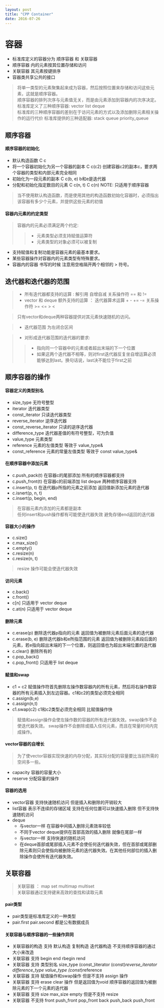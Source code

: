 ```yaml
---
layout: post
title: "CPP Container"
date: 2016-07-26
---
```


# 容器  

- 标准库定义的容器分为 顺序容器 和 关联容器  
- 顺序容器 内的元素按其位置存储和访问  
- 关联容器 其元素按键排序  
- 容器类共享公共的接口  
  
> 将单一类型的元素聚集起来成为容器，然后按照位置来存储和访问这些元素，这就是顺序容器。  
> 顺序容器的排列次序与元素值无关，而是由元素添加到容器内的次序决定。  
> 标准库定义了三种顺序容器: vector list deque   
> 标准库的三种顺序容器的差别在于访问元素的方式以及添加删除元素相关操作的运行代价
> 标准库提供的三种适配器: stack queue priority_queue

## 顺序容器  
  
#### 顺序容器的初始化  

- 默认构造函数 C<T> c
- 将一个容器初始化为另一个容器的副本 C<T> c(c2) 创建容器c2的副本c，要求两个容器的类型和内部元素完全相同
- 初始化为一段元素的副本 C<T> c(b, e)  b和e是迭代器
- 分配和初始化指定数目的元素 C<T> c(n, t)  C<T> c(n)  NOTE: 只适用于顺序容器

> 当不使用默认构造函数，而是使用其他的构造函数初始化容器时，必须指出该容器有多少个元素，并提供这些元素的初值

#### 容器内元素的约定类型  

> 容器内的元素必须满足两个约定:  
>  > - 元素类型必须支持赋值运算符
>  > - 元素类型的对象必须可以被复制


- 支持赋值和复制功能是容器元素的最基本要求。  
- 某些容器操作对容器内的元素类型有特殊要求。
- 容器内的容器 书写的时候 注意用空格隔开两个相邻的 > 符号。  


## 迭代器和迭代器的范围  

> - 所有迭代器都支持的运算 : 解引用 自增自减 关系操作符 == 和 !=     
> - vector 和 deque 额外支持的运算 ： 迭代器算术运算 + - += -= 关系操作符 >= <= > <

> 只有vector和deque两种容器提供对其元素快速随机的访问。  

> - 迭代器范围 为左闭合区间  

> - 对形成迭代器范围的迭代器的要求:
> > - 指向同一个容器中的元素或者超出末端的下一个位置
> > - 如果这两个迭代器不相等，则对first迭代器反复坐自增运算必须能够达到last。换句话说，last决不能位于first之前  


## 顺序容器的操作  

  
#### 容器定义的类型别名

- size_type 无符号整型 
- iterator 迭代器类型 
- const_iterator 只读迭代器类型 
- reverse_iterator 逆序迭代器
- const_reverse_iterator 只读的逆序迭代器
- difference_type 迭代器差值的有符号整型，可为负值 
- value_type 元素类型 
- reference 元素的左值类型 等效于 value_type&  
- const_reference 元素的常量左值类型 等效于 const value_type& 

  
#### 在顺序容器中添加元素

- c.push_pack(t) 在容器c的尾部添加 所有的顺序容器都支持 
- c.push_front(t) 在容器c的前端添加 list deque 两种顺序容器支持 
- c.insert(p, t) 在迭代器p所指的元素之前添加 返回值新添加元素的迭代器 
- c.isnert(p, n, t) 
- c.insert(p, begin, end) 
  
  
> 在容器元素内添加的元素都是副本  
> 任何insert和push操作都有可能使迭代器失效 
> 避免存储end返回的迭代器 
  
  
#### 容器大小的操作 

- c.size()
- c.max_size()
- c.empty()
- c.resize(n)
- c.resize(n, t)  
  
> resize 操作可能会使迭代器失效  
  
  
#### 访问元素  
  
- c.back()
- c.front()
- c[n]  只适用于 vector deque
- c.at(n) 只适用于 vector deque  

#### 删除元素 

- c.erase(p) 删除迭代器p指向的元素 返回值为被删除元素后面元素的迭代器
- c.erase(b, e) 删除迭代器b和e所指范围的元素 返回值为被删除元素段后面的元素，若e指向超出末端的下一个位置，则返回值也为超出末端位置的迭代器
- c.clear() 删除所有的
- c.pop_back() 
- c.pop_front() 只适用于 list deque

  
#### 赋值和swap

- c1 = c2 赋值操作符首先删除左操作数容器内的所有元素，然后将右操作数容器的所有元素插入到左边容器。c1和c2的类型必须完全相同
- c.assign(b,e) 
- c.assign(n,t)
- c1.swap(c2) c1和c2类型必须完全相同 比赋值操作快  
  
> 赋值和assign操作会使左操作数的容器的所有迭代器失效。swap操作不会使迭代器失效。
> swap操作不会删除或插入任何元素，而且在常量时间内完成操作。 


#### vector容器的自增长  

> 为了使vector容器实现快速的内存分配，其实际分配的容量要比当前所需的空间多一些。  

- capacity 容器的容量大小
- reserve 分配容量的操作


#### 容器的选用

- vector容器 支持快速随机访问 但是插入和删除的开销较大
- list容器 表示不连续的存储区域 支持在任何位置可以快速插入删除 但不支持快速随机访问
- deque 
	- 与vector一样 在容器中间插入删除元素效率较低
	- 不同于vector deque提供在首部高效的插入删除 就像在尾部一样
	- 与vector一样 支持快速的随机访问
	- 在deque首部或尾部插入元素不会使任何迭代器失效，但在首部或尾部删除元素则只会使指向被删除元素的迭代器失效。在其他任何部位的插入删除操作会使所有迭代器失效。



## 关联容器

> 关联容器 ： map set multimap multiset  
> 关联容器通过支持键来高效的查找和读取元素


#### pair类型

- pair类型是标准库定义的一种类型
- pair.first pair.second 都是公有数据成员

#### 关联容器与顺序容器的一些操作异同

- 关联容器的构造 支持 默认构造 复制构造 迭代器构造 不支持顺序容器的通过大小来改造
- 关联容器 支持 begin end rbegin rend
- 关联容器 支持 类型别名 size_type (const_)iterator (const)_reverse_iterator difference_type value_type (const_)reference 
- 关联容器 支持 赋值操作和swap操作 但是不支持 assign 操作
- 关联容器 支持 erase clear 操作 但是返回值为void 顺序容器的返回值为被删除元素的下一个元素的迭代器
- 关联容器 支持 size max_size empty 但是不支持 resize
- 关联容器 不支持 front push_front pop_front back push_back push_front
